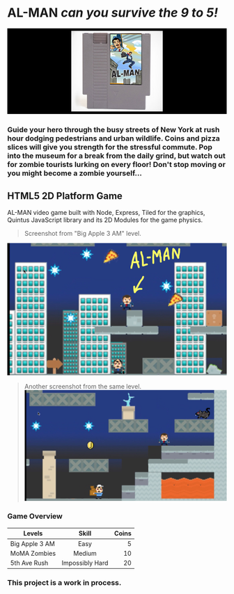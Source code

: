 # AL-MAN *can you survive the 9 to 5!*
![Logo](AL-MANCartridge.jpg)
### Guide your hero through the busy streets of New York at rush hour dodging pedestrians and urban wildlife. Coins and pizza slices will give you strength for the stressful commute. Pop into the museum for a break from the daily grind, but watch out for zombie tourists lurking on every floor! Don't stop moving or you might become a zombie yourself...

## HTML5 2D Platform Game
AL-MAN video game built with Node, Express, Tiled for the graphics, Quintus JavaScript library and its 2D Modules for the game physics.
>Screenshot from "Big Apple 3 AM" level.

![Logo](LevelSnap1.jpg)

>Another screenshot from the same level.
![Logo](LevelSnap2.jpg)

### Game Overview
| Levels        | Skill          | Coins  |
| ------------- |:--------------:| ------:|
| Big Apple 3 AM| Easy           | 5      |
| MoMA Zombies  | Medium         | 10     |
| 5th Ave Rush  | Impossibly Hard| 20     |

### This project is a work in process.
